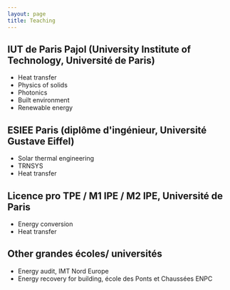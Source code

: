 ```yaml
---
layout: page
title: Teaching
---
```



## IUT de Paris Pajol (University Institute of Technology, Université de Paris)
- Heat transfer
- Physics of solids
- Photonics
- Built environment
- Renewable energy 


## ESIEE Paris (diplôme d'ingénieur, Université Gustave Eiffel)
- Solar thermal engineering
- TRNSYS
- Heat transfer


## Licence pro TPE / M1 IPE / M2 IPE, Université de Paris
- Energy conversion
- Heat transfer


## Other grandes écoles/ universités 
- Energy audit, IMT Nord Europe
- Energy recovery for building, école des Ponts et Chaussées ENPC
